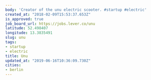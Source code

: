 ```yaml
---
body: 'Creator of the unu electric scooter. #startup #electric'
created_at: "2018-02-09T15:53:37.653Z"
is_approved: true
job_board_url: https://jobs.lever.co/unu
latitude: 52.498407
longitude: 13.3835491
slug: unu
tags:
- startup
- electric
title: Unu
updated_at: "2019-06-16T10:36:09.730Z"
cities:
- berlin
---
```

